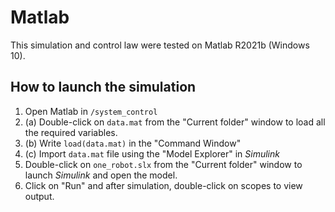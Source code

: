 # Matlab

This simulation and control law were tested on Matlab R2021b (Windows 10).

## How to launch the simulation 

1. Open Matlab in `/system_control`
2. (a) Double-click on `data.mat` from the "Current folder" window to load all the required variables. 
2. (b) Write `load(data.mat)` in the "Command Window"
3. (c) Import `data.mat` file using the "Model Explorer" in _Simulink_
4. Double-click on `one_robot.slx` from the "Current folder" window to launch _Simulink_ and open the model. 
5. Click on "Run" and after simulation, double-click on scopes to view output. 